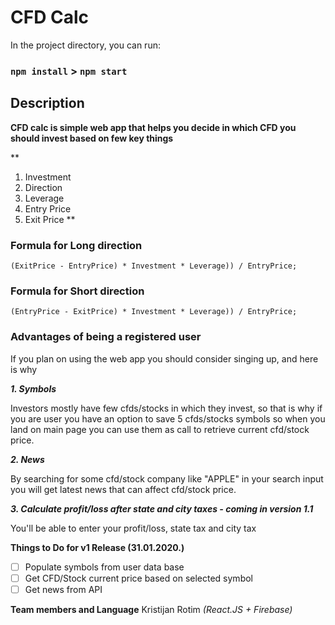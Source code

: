 # CFD Calc

In the project directory, you can run:

### `npm install` > `npm start`

## Description

**CFD calc is simple web app that helps you decide in which CFD you should invest based on few key things**

\*\*

1. Investment
2. Direction
3. Leverage
4. Entry Price
5. Exit Price
   \*\*

### Formula for Long direction

`(ExitPrice - EntryPrice) * Investment * Leverage)) / EntryPrice;`

### Formula for Short direction

`(EntryPrice - ExitPrice) * Investment * Leverage)) / EntryPrice;`

### Advantages of being a registered user

If you plan on using the web app you should consider singing up, and here is why

**_1. Symbols_**

Investors mostly have few cfds/stocks in which they invest, so that is why if you are user you have an option to save 5 cfds/stocks symbols so when you land on main page you can use them as call to retrieve current cfd/stock price.

**_2. News_**

By searching for some cfd/stock company like "APPLE" in your search input you will get latest news that can affect cfd/stock price.

**_3. Calculate profit/loss after state and city taxes - coming in version 1.1_**

You'll be able to enter your profit/loss, state tax and city tax

**Things to Do for v1 Release (31.01.2020.)**

-   [ ] Populate symbols from user data base
-   [ ] Get CFD/Stock current price based on selected symbol
-   [ ] Get news from API

**Team members and Language**
Kristijan Rotim
_(React.JS + Firebase)_
